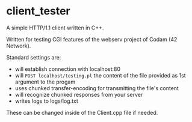# client_tester

A simple HTTP/1.1 client written in C++. <br>

Written for testing CGI features of the webserv project of Codam (42 Network). <br>

Standard settings are:
- will establish connection with localhost:80
- will `POST localhost/testing.pl` the content of the file provided as 1st argument to the progam
- uses chunked transfer-encoding for transmitting the file's content
- will recognize chunked responses from your server
- writes logs to logs/log.txt

These can be changed inside of the Client.cpp file if needed.
